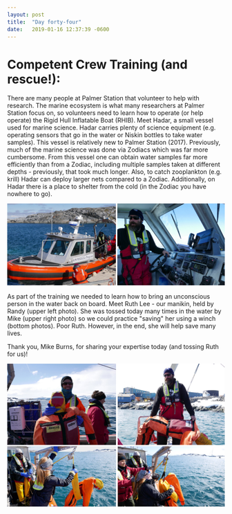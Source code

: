 ```yaml
---
layout: post
title:  "Day forty-four"
date:   2019-01-16 12:37:39 -0600
---
```

# Competent Crew Training (and rescue!): 
There are many people at Palmer Station that volunteer to help with research. The marine ecosystem is what many researchers at Palmer Station focus on, so volunteers need to learn how to operate (or help operate) the Rigid Hull Inflatable Boat (RHIB). Meet Hadar, a small vessel used for marine science. Hadar carries plenty of science equipment (e.g. operating sensors that go in the water or Niskin bottles to take water samples). This vessel is relatively new to Palmer Station (2017). Previously, much of the marine science was done via Zodiacs which was far more cumbersome. From this vessel one can obtain water samples far more efficiently than from a Zodiac, including multiple samples taken at different depths - previously, that took much longer. Also, to catch zooplankton (e.g. krill) Hadar can deploy larger nets compared to a Zodiac. Additionally, on Hadar there is a place to shelter from the cold (in the Zodiac you have nowhere to go).

![Hadar](/assets/blog_photos/190116/Hadar.jpg)

As part of the training we needed to learn how to bring an unconscious person in the water back on board. Meet Ruth Lee - our manikin, held by Randy (upper left photo). She was tossed today many times in the water by Mike (upper right photo) so we could practice "saving" her using a winch (bottom photos). Poor Ruth. However, in the end, she will help save many lives. 

Thank you, Mike Burns, for sharing your expertise today (and tossing Ruth for us)! 

![Man/woman overboard drill](/assets/blog_photos/190116/Rescue.jpg)
